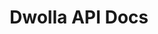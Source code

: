 ---
title: Dwolla API Docs

language_tabs:
  - json

toc_footers:
  - <a href="https://discuss.dwolla.com/c/api-support" target="_blank">Get some help</a>
  - <a href='https://developers.dwolla.com/dev/pages/sandbox' target="_blank">Sandbox Environment</a>
  - <a href='http://github.com/tripit/slate' target="_blank">Documentation Powered by Slate</a>

includes:
  - introduction
  - oauth
  - customers

search: true

google_analytics_id: UA-55964336-1
---